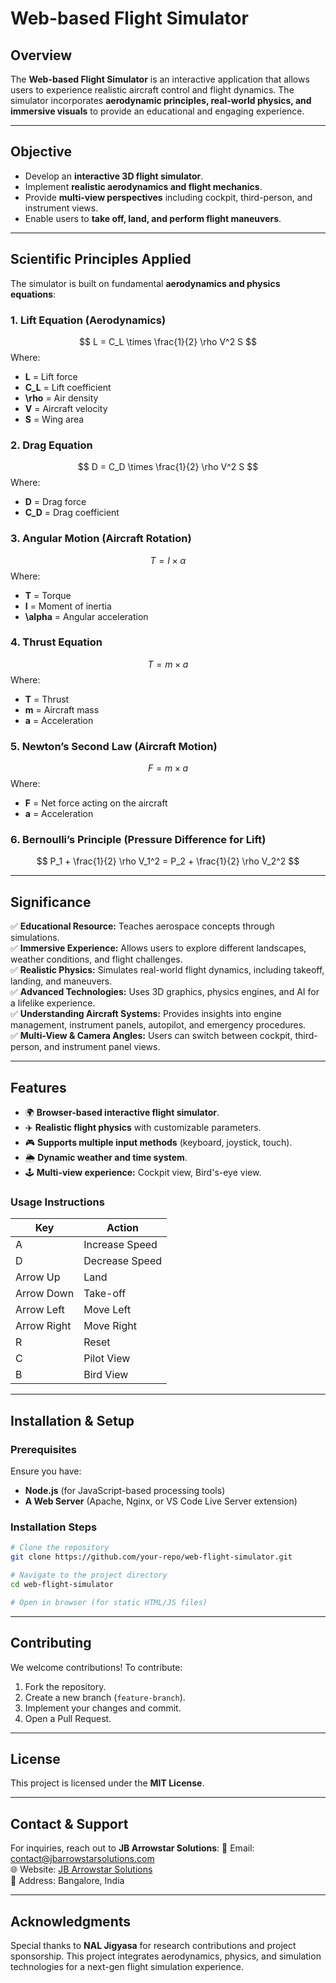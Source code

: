 # Web-based Flight Simulator

## Overview
The **Web-based Flight Simulator** is an interactive application that allows users to experience realistic aircraft control and flight dynamics. The simulator incorporates **aerodynamic principles, real-world physics, and immersive visuals** to provide an educational and engaging experience.

---

## Objective
- Develop an **interactive 3D flight simulator**.
- Implement **realistic aerodynamics and flight mechanics**.
- Provide **multi-view perspectives** including cockpit, third-person, and instrument views.
- Enable users to **take off, land, and perform flight maneuvers**.

---

## Scientific Principles Applied
The simulator is built on fundamental **aerodynamics and physics equations**:

### **1. Lift Equation (Aerodynamics)**
$$ L = C_L \times \frac{1}{2} \rho V^2 S $$
Where:
- **L** = Lift force
- **C_L** = Lift coefficient
- **\rho** = Air density
- **V** = Aircraft velocity
- **S** = Wing area

### **2. Drag Equation**
$$ D = C_D \times \frac{1}{2} \rho V^2 S $$
Where:
- **D** = Drag force
- **C_D** = Drag coefficient

### **3. Angular Motion (Aircraft Rotation)**
$$ T = I \times \alpha $$
Where:
- **T** = Torque
- **I** = Moment of inertia
- **\alpha** = Angular acceleration

### **4. Thrust Equation**
$$ T = m \times a $$
Where:
- **T** = Thrust
- **m** = Aircraft mass
- **a** = Acceleration

### **5. Newton’s Second Law (Aircraft Motion)**
$$ F = m \times a $$
Where:
- **F** = Net force acting on the aircraft
- **a** = Acceleration

### **6. Bernoulli’s Principle (Pressure Difference for Lift)**
$$ P_1 + \frac{1}{2} \rho V_1^2 = P_2 + \frac{1}{2} \rho V_2^2 $$

---

## Significance
✅ **Educational Resource:** Teaches aerospace concepts through simulations.  
✅ **Immersive Experience:** Allows users to explore different landscapes, weather conditions, and flight challenges.  
✅ **Realistic Physics:** Simulates real-world flight dynamics, including takeoff, landing, and maneuvers.  
✅ **Advanced Technologies:** Uses 3D graphics, physics engines, and AI for a lifelike experience.  
✅ **Understanding Aircraft Systems:** Provides insights into engine management, instrument panels, autopilot, and emergency procedures.  
✅ **Multi-View & Camera Angles:** Users can switch between cockpit, third-person, and instrument panel views.  

---

## Features
- 🌍 **Browser-based interactive flight simulator**.
- ✈️ **Realistic flight physics** with customizable parameters.
- 🎮 **Supports multiple input methods** (keyboard, joystick, touch).
- 🌦️ **Dynamic weather and time system**.
- 🕹 **Multi-view experience:** Cockpit view, Bird's-eye view.

### **Usage Instructions**
| Key | Action |
|------|-------------|
| A | Increase Speed |
| D | Decrease Speed |
| Arrow Up | Land |
| Arrow Down | Take-off |
| Arrow Left | Move Left |
| Arrow Right | Move Right |
| R | Reset |
| C | Pilot View |
| B | Bird View |

---

## Installation & Setup
### **Prerequisites**
Ensure you have:
- **Node.js** (for JavaScript-based processing tools)
- **A Web Server** (Apache, Nginx, or VS Code Live Server extension)

### **Installation Steps**
```bash
# Clone the repository
git clone https://github.com/your-repo/web-flight-simulator.git

# Navigate to the project directory
cd web-flight-simulator

# Open in browser (for static HTML/JS files)
```

---

## Contributing
We welcome contributions! To contribute:
1. Fork the repository.
2. Create a new branch (`feature-branch`).
3. Implement your changes and commit.
4. Open a Pull Request.

---

## License
This project is licensed under the **MIT License**.

---

## Contact & Support
For inquiries, reach out to **JB Arrowstar Solutions**:
📧 Email: contact@jbarrowstarsolutions.com  
🌐 Website: [JB Arrowstar Solutions](https://jbarrowstarsolutions.com)  
📍 Address: Bangalore, India  

---

## Acknowledgments
Special thanks to **NAL Jigyasa** for research contributions and project sponsorship. This project integrates aerodynamics, physics, and simulation technologies for a next-gen flight simulation experience.
